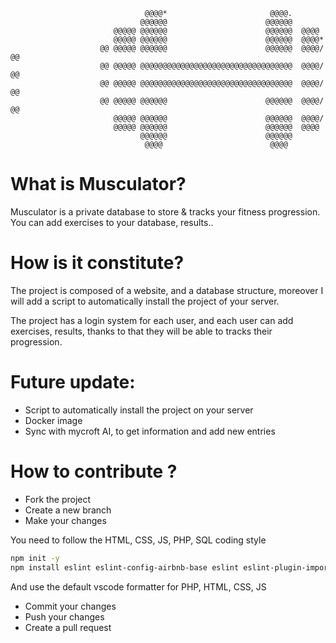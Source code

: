                                   @@@@*                       @@@@.                                 
                                 @@@@@@                      @@@@@@                                 
                           @@@@@ @@@@@@                      @@@@@@  @@@@                           
                           @@@@@ @@@@@@                      @@@@@@  @@@@*                          
                        @@ @@@@@ @@@@@@                      @@@@@@  @@@@/ @@                       
                        @@ @@@@@ @@@@@@@@@@@@@@@@@@@@@@@@@@@@@@@@@@  @@@@/ @@                       
                        @@ @@@@@ @@@@@@@@@@@@@@@@@@@@@@@@@@@@@@@@@@  @@@@/ @@                       
                        @@ @@@@@ @@@@@@                      @@@@@@  @@@@/ @@                       
                           @@@@@ @@@@@@                      @@@@@@  @@@@/                          
                           @@@@@ @@@@@@                      @@@@@@  @@@@                           
                                 @@@@@@                      @@@@@@                                 
                                  @@@@                        @@@@                             
# What is Musculator?

Musculator is a private database to store & tracks your fitness progression. You can add exercises to your database, results..

# How is it constitute?

The project is composed of a website, and a database structure, moreover I will add a script to automatically install the project of your server.

The project has a login system for each user, and each user can add exercises, results, thanks to that they will be able to tracks their progression.

# Future update:

- Script to automatically install the project on your server
- Docker image
- Sync with mycroft AI, to get information and add new entries

# How to contribute ?

- Fork the project  
- Create a new branch  
- Make your changes  
  
You need to follow the HTML, CSS, JS, PHP, SQL coding style  
```bash
npm init -y
npm install eslint eslint-config-airbnb-base eslint eslint-plugin-import htmlhint
```
And use the default vscode formatter for PHP, HTML, CSS, JS

- Commit your changes
- Push your changes
- Create a pull request

